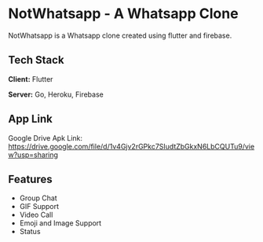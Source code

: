 
# NotWhatsapp - A Whatsapp Clone

NotWhatsapp is a Whatsapp clone created using flutter and firebase.



## Tech Stack

**Client:** Flutter

**Server:** Go, Heroku, Firebase


## App Link

Google Drive  Apk Link: https://drive.google.com/file/d/1v4Gjv2rGPkc7SIudtZbGkxN6LbCQUTu9/view?usp=sharing
## Features

- Group Chat
- GIF Support
- Video Call
- Emoji and Image Support
- Status

